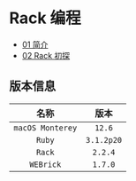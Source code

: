 # Rack 编程


* [01 简介](./ch01)
* [02 Rack 初探](./ch02)

## 版本信息

名称 | 版本
:---: | :---:
`macOS Monterey` | `12.6`
`Ruby` | `3.1.2p20`
`Rack` | `2.2.4`
`WEBrick` | `1.7.0`
